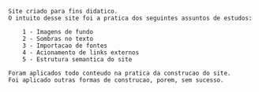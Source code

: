 	Site criado para fins didatico.
	O intuito desse site foi a pratica dos seguintes assuntos de estudos:

		1 - Imagens de fundo
		2 - Sombras no texto
		3 - Importacao de fontes
		4 - Acionamento de links externos
		5 - Estrutura semantica do site

	Foram aplicados todo conteudo na pratica da construcao do site.
	Foi aplicado outras formas de construcao, porem, sem sucesso.
